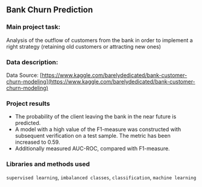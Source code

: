 ## Bank Churn Prediction

### Main project task:
Analysis of the outflow of customers from the bank in order to implement a right strategy (retaining old customers or attracting new ones)

### Data description:
Data Source: [https://www.kaggle.com/barelydedicated/bank-customer-churn-modeling](https://www.kaggle.com/barelydedicated/bank-customer-churn-modeling)

### Project results
- The probability of the client leaving the bank in the near future is predicted.
- A model with a high value of the F1-measure was constructed with subsequent verification on a test sample. The metric has been increased to 0.59.
- Additionally measured AUC-ROC, compared with F1-measure.

### Libraries and methods used 
`supervised learning`, `imbalanced classes`, `classification`, `machine learning`
